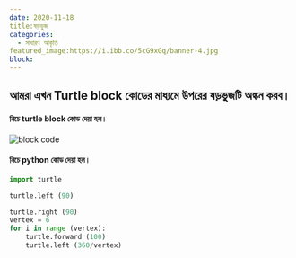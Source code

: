 ```yaml
---
date: 2020-11-18
title:ষড়ভুজ 
categories:
  - সাধারণ আকৃতি
featured_image:https://i.ibb.co/5cG9xGq/banner-4.jpg
block:
---
```

## আমরা এখন Turtle block কোডের মাধ্যমে উপরের  ষড়ভুজটি অঙ্কন করব। 

#### নিচে turtle block কোড দেয়া হল।

![block code](https://i.ibb.co/TPJPGXS/figura-4.jpg)
#### নিচে python কোড দেয়া হল।

```python
import turtle

turtle.left (90)

turtle.right (90)
vertex = 6
for i in range (vertex):
    turtle.forward (100)
    turtle.left (360/vertex)     
```

